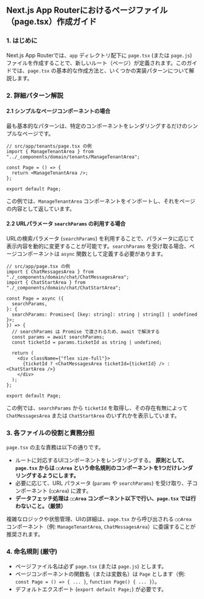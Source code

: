 ## Next.js App Routerにおけるページファイル（page.tsx）作成ガイド

### 1. はじめに

Next.js App Routerでは、`app` ディレクトリ配下に `page.tsx` (または `page.js`) ファイルを作成することで、新しいルート（ページ）が定義されます。このガイドでは、`page.tsx` の基本的な作成方法と、いくつかの実装パターンについて解説します。

### 2. 詳細パターン解説

#### 2.1 シンプルなページコンポーネントの場合

最も基本的なパターンは、特定のコンポーネントをレンダリングするだけのシンプルなページです。

```tsx
// src/app/tenants/page.tsx の例
import { ManageTenantArea } from "../_components/domain/tenants/ManageTenantArea";

const Page = () => {
  return <ManageTenantArea />;
};

export default Page;
```

この例では、`ManageTenantArea` コンポーネントをインポートし、それをページの内容として返しています。

#### 2.2 URLパラメータ `searchParams` の利用する場合

URLの検索パラメータ (`searchParams`) を利用することで、パラメータに応じて表示内容を動的に変更することが可能です。`searchParams` を受け取る場合、ページコンポーネントは `async` 関数として定義する必要があります。

```tsx
// src/app/page.tsx の例
import { ChatMessagesArea } from "./_components/domain/chat/ChatMessagesArea";
import { ChatStartArea } from "./_components/domain/chat/ChatStartArea";

const Page = async ({
  searchParams,
}: {
  searchParams: Promise<{ [key: string]: string | string[] | undefined }>;
}) => {
  // searchParams は Promise で渡されるため、await で解決する
  const params = await searchParams;
  const ticketId = params.ticketId as string | undefined;

  return (
    <div className={"flex size-full"}>
      {ticketId ? <ChatMessagesArea ticketId={ticketId} /> : <ChatStartArea />}
    </div>
  );
};

export default Page;
```

この例では、`searchParams` から `ticketId` を取得し、その存在有無によって `ChatMessagesArea` または `ChatStartArea` のいずれかを表示しています。

### 3. 各ファイルの役割と責務分担

`page.tsx` の主な責務は以下の通りです。

- ルートに対応するUIコンポーネントをレンダリングする。 **原則として、`page.tsx` からは `◯◯Area` という命名規則のコンポーネントを1つだけレンダリングするようにします。**
- 必要に応じて、URL パラメータ (`params` や `searchParams`) を受け取り、子コンポーネント (`◯◯Area`) に渡す。
- **データフェッチ処理は `◯◯Area` コンポーネント以下で行い、`page.tsx` では行わないこと。（厳禁）**

複雑なロジックや状態管理、UIの詳細は、`page.tsx` から呼び出される `◯◯Area` コンポーネント（例: `ManageTenantArea`, `ChatMessagesArea`）に委譲することが推奨されます。

### 4. 命名規則 (厳守)

- ページファイル名は必ず `page.tsx` (または `page.js`) とします。
- ページコンポーネントの関数名（または変数名）は `Page` とします（例: `const Page = () => { ... }`, `function Page() { ... }`）。
- デフォルトエクスポート (`export default Page;`) が必要です。
